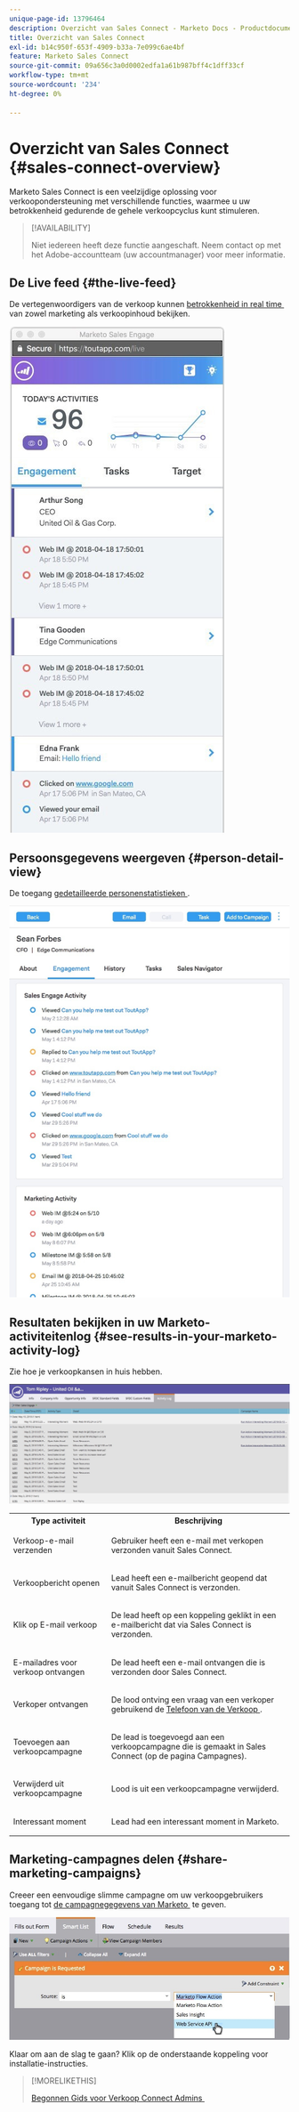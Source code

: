 ```yaml
---
unique-page-id: 13796464
description: Overzicht van Sales Connect - Marketo Docs - Productdocumentatie
title: Overzicht van Sales Connect
exl-id: b14c950f-653f-4909-b33a-7e099c6ae4bf
feature: Marketo Sales Connect
source-git-commit: 09a656c3a0d0002edfa1a61b987bff4c1dff33cf
workflow-type: tm+mt
source-wordcount: '234'
ht-degree: 0%

---
```


# Overzicht van Sales Connect {#sales-connect-overview}

Marketo Sales Connect is een veelzijdige oplossing voor verkoopondersteuning met verschillende functies, waarmee u uw betrokkenheid gedurende de gehele verkoopcyclus kunt stimuleren.

>[!AVAILABILITY]
>
>Niet iedereen heeft deze functie aangeschaft. Neem contact op met het Adobe-accountteam (uw accountmanager) voor meer informatie.

## De Live feed {#the-live-feed}

De vertegenwoordigers van de verkoop kunnen [&#x200B; betrokkenheid in real time &#x200B;](/help/marketo/product-docs/marketo-sales-connect/email/the-live-feed/live-feed-overview.md) van zowel marketing als verkoopinhoud bekijken.

![](assets/engagement.jpg)

## Persoonsgegevens weergeven {#person-detail-view}

De toegang [&#x200B; gedetailleerde personenstatistieken &#x200B;](/help/marketo/product-docs/marketo-sales-connect/people/person-detail-view.md).

![](assets/2018-05-11-at-3.28-pm.jpg)

## Resultaten bekijken in uw Marketo-activiteitenlog {#see-results-in-your-marketo-activity-log}

Zie hoe je verkoopkansen in huis hebben.

![](assets/2018-05-11-at-3.30-pm.jpg)

<table>
 <tbody>
  <tr>
   <th>Type activiteit</th>
   <th>Beschrijving</th>
  </tr>
  <tr>
   <td><p>Verkoop-e-mail verzenden</p></td>
   <td><p>Gebruiker heeft een e-mail met verkopen verzonden vanuit Sales Connect.</p></td>
  </tr>
  <tr>
   <td><p>Verkoopbericht openen</p></td>
   <td><p>Lead heeft een e-mailbericht geopend dat vanuit Sales Connect is verzonden.</p></td>
  </tr>
  <tr>
   <td><p>Klik op E-mail verkoop</p></td>
   <td><p>De lead heeft op een koppeling geklikt in een e-mailbericht dat via Sales Connect is verzonden.</p></td>
  </tr>
  <tr>
   <td colspan="1"><p>E-mailadres voor verkoop ontvangen</p></td>
   <td colspan="1"><p>De lead heeft een e-mail ontvangen die is verzonden door Sales Connect.</p></td>
  </tr>
  <tr>
   <td colspan="1"><p>Verkoper ontvangen</p></td>
   <td colspan="1"><p>De lood ontving een vraag van een verkoper gebruikend de <a href="/help/marketo/product-docs/marketo-sales-connect/phone/sales-phone-overview.md" rel="nofollow"> Telefoon van de Verkoop </a>.</p></td>
  </tr>
  <tr>
   <td colspan="1"><p>Toevoegen aan verkoopcampagne</p></td>
   <td colspan="1"><p>De lead is toegevoegd aan een verkoopcampagne die is gemaakt in Sales Connect (op de pagina Campagnes).</p></td>
  </tr>
  <tr>
   <td colspan="1"><p>Verwijderd uit verkoopcampagne</p></td>
   <td colspan="1"><p>Lood is uit een verkoopcampagne verwijderd.</p></td>
  </tr>
  <tr>
   <td colspan="1"><p>Interessant moment</p></td>
   <td colspan="1"><p>Lead had een interessant moment in Marketo.</p></td>
  </tr>
 </tbody>
</table>

## Marketing-campagnes delen {#share-marketing-campaigns}

Creeer een eenvoudige slimme campagne om uw verkoopgebruikers toegang tot [&#x200B; de campagnegegevens van Marketo &#x200B;](/help/marketo/product-docs/marketo-sales-connect/marketo/make-a-campaign-visible-to-sales-connect-users.md) te geven.

![](assets/campaign-is-requested.jpg)

Klaar om aan de slag te gaan? Klik op de onderstaande koppeling voor installatie-instructies.

>[!MORELIKETHIS]
>
>[&#x200B; Begonnen Gids voor Verkoop Connect Admins &#x200B;](/help/marketo/product-docs/marketo-sales-connect/getting-started/getting-started-guide-for-sales-connect-admins.md)
